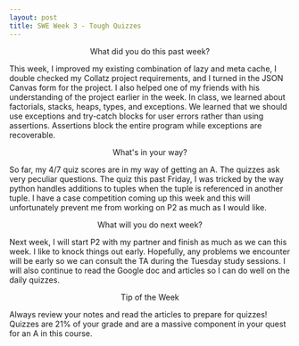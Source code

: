 ```yaml
---
layout: post
title: SWE Week 3 - Tough Quizzes
---
```


<p align="center"> What did you do this past week? </p>
This week, I improved my existing combination of lazy and meta cache, I double checked my Collatz project requirements, and I turned in the JSON Canvas form for the project. I also helped one of my friends with his understanding of the project earlier in the week. In class, we learned about factorials, stacks, heaps, types, and exceptions. We learned that we should use exceptions and try-catch blocks for user errors rather than using assertions. Assertions block the entire program while exceptions are recoverable.

<p align="center"> What's in your way? </p>
So far, my 4/7 quiz scores are in my way of getting an A. The quizzes ask very peculiar questions. The quiz this past Friday, I was tricked by the way python handles additions to tuples when the tuple is referenced in another tuple. I have a case competition coming up this week and this will unfortunately prevent me from working on P2 as much as I would like.

<p align="center"> What will you do next week? </p>
Next week, I will start P2 with my partner and finish as much as we can this week. I like to knock things out early. Hopefully, any problems we encounter will be early so we can consult the TA during the Tuesday study sessions. I will also continue to read the Google doc and articles so I can do well on the daily quizzes.

<p align="center"> Tip of the Week </p>
Always review your notes and read the articles to prepare for quizzes! Quizzes are 21% of your grade and are a massive component in your quest for an A in this course. 

